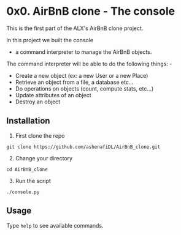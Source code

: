 # 0x0. AirBnB clone - The console

This is the first part of the ALX's AirBnB clone project.

In this project we built the console
- a command interpreter to manage the AirBnB objects.

The command interpreter will be able to do the following things: -

- Create a new object (ex: a new User or a new Place)
- Retrieve an object from a file, a database etc…
- Do operations on objects (count, compute stats, etc…)
- Update attributes of an object
- Destroy an object

## Installation

1. First clone the repo

```
git clone https://github.com/ashenafiDL/AirBnB_clone.git
```

2. Change your directory

```
cd AirBnB_clone
```
3. Run the script

```
./console.py
```

## Usage

Type `help` to see available commands.
